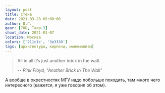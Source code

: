 ```yaml
---
layout: post
title: Стена
date: 2021-03-28 00:00:00
author: Д.Г.
gear: [70D, Таир-3]
shoot_date: 2021-03-07
location: Москва
colors: ['211c1c', '3e3330']
tags: [архитектура, кирпичи, минимализм]
---
```

> All in all it’s just another brick in the wall.
>
> -- <cite>Pink Floyd, "Another Brick In The Wall"</cite>

А вообще в окрестностях МГУ надо побольше походить, там много чего интересного (кажется, я уже говорил об этом).
